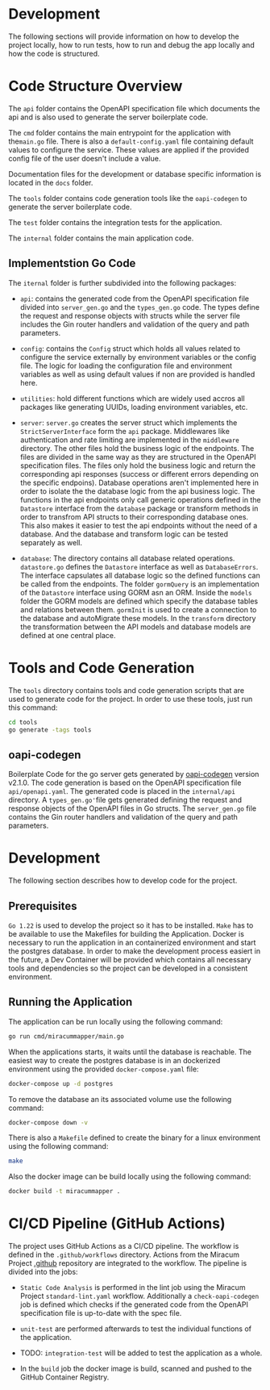 # Development

The following sections will provide information on how to develop the project locally, how to run tests, how to run and debug the app locally and how the code is structured.

# Code Structure Overview

The `api` folder contains the OpenAPI specification file which documents the api and is also used to generate the server boilerplate code.

The `cmd` folder contains the main entrypoint for the application with the`main.go` file. There is also a `default-config.yaml` file containing default values to configure the service. These values are applied if the provided config file of the user doesn't include a value.

Documentation files for the development or database specific information is located in the `docs` folder.

The `tools` folder contains code generation tools like the `oapi-codegen` to generate the server boilerplate code.

The `test` folder contains the integration tests for the application.

The `internal` folder contains the main application code.

## Implementstion Go Code

The `iternal` folder is further subdivided into the following packages:

- `api`: contains the generated code from the OpenAPI specification file divided into `server_gen.go` and the `types_gen.go` code. The types define the request and response objects with structs while the server file includes the Gin router handlers and validation of the query and path parameters.

- `config`: contains the `Config` struct which holds all values related to configure the service externally by environment variables or the config file. The logic for loading the configuration file and environment variables as well as using default values if non are provided is handled here.

- `utilities`: hold different functions which are widely used accros all packages like generating UUIDs, loading environment variables, etc.

- `server`: `server.go` creates the server struct which implements the `StrictServerInterface` form the `api` package. Middlewares like authentication and rate limiting are implemented in the `middleware` directory. The other files hold the business logic of the endpoints. The files are divided in the same way as they are structured in the OpenAPI specification files. The files only hold the business logic and return the corresponding api responses (success or different errors depending on the specific endpoins). Database operations aren't implemented here in order to isolate the the database logic from the api business logic. The functions in the api endpoints only call generic operations defined in the `Datastore` interface from the `database` package or transform methods in order to transfrom API structs to their corresponding database ones. This also makes it easier to test the api endpoints without the need of a database. And the database and transform logic can be tested separately as well.

- `database`: The directory contains all database related operations. `datastore.go` defines the `Datastore` interface as well as `DatabaseErrors`. The interface capsulates all database logic so the defined functions can be called from the endpoints. The folder `gormQuery` is an implementation of the `Datastore` interface using GORM asn an ORM. Inside the `models` folder the GORM models are defined which specify the database tables and relations between them. `gormInit` is used to create a connection to the database and autoMigrate these models. In the `transform` directory the transformation between the API models and database models are defined at one central place.

# Tools and Code Generation

The `tools` directory contains tools and code generation scripts that are used to generate code for the project. In order to use these tools, just run this command:

```bash
cd tools
go generate -tags tools
```

## oapi-codegen

Boilerplate Code for the go server gets generated by [oapi-codegen](https://github.com/deepmap/oapi-codegen) version v2.1.0. The code generation is based on the OpenAPI specification file `api/openapi.yaml`. The generated code is placed in the `internal/api` directory. A `types_gen.go'`file gets generated defining the request and response objects of the OpenAPI files in Go structs. The `server_gen.go` file contains the Gin router handlers and validation of the query and path parameters.

# Development

The following section describes how to develop code for the project.

## Prerequisites

`Go 1.22` is used to develop the project so it has to be installed. `Make` has to be available to use the Makefiles for building the Application. Docker is necessary to run the application in an containerized environment and start the postgres database. In order to make the development process easiert in the future, a Dev Container will be provided which contains all necessary tools and dependencies so the project can be developed in a consistent environment.

## Running the Application

The application can be run locally using the following command:

```bash
go run cmd/miracummapper/main.go
```

When the applications starts, it waits until the database is reachable. The easiest way to create the postgres database is in an dockerized environment using the provided `docker-compose.yaml` file:

```bash
docker-compose up -d postgres
```

To remove the database an its associated volume use the following command:

```bash
docker-compose down -v
```

There is also a `Makefile` defined to create the binary for a linux environment using the following command:

```bash
make
```

Also the docker image can be build locally using the following command:

```bash
docker build -t miracummapper .
```

# CI/CD Pipeline (GitHub Actions)

The project uses GitHub Actions as a CI/CD pipeline. The workflow is defined in the `.github/workflows` directory. Actions from the Miracum Project [.github](https://github.com/miracum/.github) repository are integrated to the workflow. The pipeline is divided into the jobs:

- `Static Code Analysis` is performed in the lint job using the Miracum Project `standard-lint.yaml` workflow. Additionally a `check-oapi-codegen` job is defined which checks if the generated code from the OpenAPI specification file is up-to-date with the spec file.

- `unit-test` are performed afterwards to test the individual functions of the application.

- TODO: `integration-test` will be added to test the application as a whole.

- In the `build` job the docker image is build, scanned and pushed to the GitHub Container Registry.

